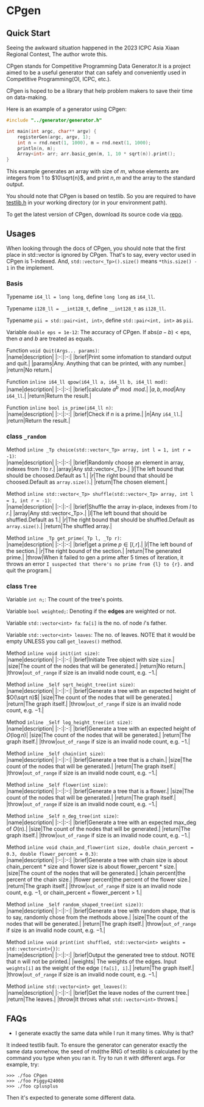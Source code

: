 # CPgen


## Quick Start

Seeing the awkward situation happened in the 2023 ICPC Asia Xiaan Regional Contest, The author wrote this.  

CPgen stands for Competitive Programming Data Generator.It is a project aimed to be a useful generator that can safely and conveniently used in Competitive Programming(OI, ICPC, etc.).  

CPgen is hoped to be a library that help problem makers to save their time on data-making.

Here is an example of a generator using CPgen:
```cpp
#include "../generator/generator.h"

int main(int argc, char** argv) {
    registerGen(argc, argv, 1);
    int n = rnd.next(1, 1000), m = rnd.next(1, 1000);
    println(n, m);
    Array<int> arr; arr.basic_gen(m, 1, 10 * sqrt(n)).print();
}
```
This example generates an array with size of $m$, whose elements are integers from $1$ to $10\sqrt{n}$, and print $n, m$ and the array to the standard output.

You should note that CPgen is based on testlib. So you are required to have [testlib.h](https://github.com/MikeMirzayanov/testlib) in your working directory (or in your environment path).

To get the latest version of CPgen, download its source code via [repo](https://github.com/Piggy424008/CPgen).

## Usages

When looking through the docs of CPgen, you should note that the first place in std::vector is ignored by CPgen. That's to say, every vector used in CPgen is 1-indexed. And, `std::vector<_Tp>().size()` means `*this.size() - 1` in the implement.

### Basis

Typename `i64_ll = long long`, define `long long` as `i64_ll`.

Typename `i128_ll = __int128_t`, define `__int128_t` as `i128_ll`.

Typename `pii = std::pair<int, int>`, define `std::pair<int, int>` as `pii`.

Variable `double eps = 1e-12`: The accuracy of CPgen. If $\text{abs}(a-b)<\text{eps}$, then $a$ and $b$ are treated as equals.

Function `void Quit(Args... params)`:  
|name|description|
|:-:|:-:|
|brief|Print some infomation to standard output and quit.|
|$\text{params}$|Any. Anything that can be printed, with any number.|
|return|No return.|

Function `inline i64_ll qpow(i64_ll a, i64_ll b, i64_ll mod)`:  
|name|description|
|:-:|:-:|
|brief|calculate $a^b\bmod mod$.|
|$a, b, mod$|Any `i64_ll`.|
|return|Return the result.|

Function `inline bool is_prime(i64_ll n)`:  
|name|description|
|:-:|:-:|
|brief|Check if $n$ is a prime.|
|$n$|Any `i64_ll`.|
|return|Return the result.|

### class `_random`
Method `inline _Tp choice(std::vector<_Tp> array, int l = 1, int r = -1)`:  
|name|description|
|:-:|:-:|
|brief|Randomly choose an element in array, indexes from $l$ to $r$.|
|$\text{array}$|Any std::vector<_Tp>.|
|$l$|The left bound that should be choosed.Default as $1$.|
|$r$|The right bound that should be choosed.Default as `array.size()`.|
|return|The chosen element.|

Method `inline std::vector<_Tp> shuffle(std::vector<_Tp> array, int l = 1, int r = -1)`:  
|name|description|
|:-:|:-:|
|brief|Shuffle the array in-place, indexes from $l$ to $r$.|
|$\text{array}$|Any std::vector<_Tp>.|
|$l$|The left bound that should be shuffled.Default as $1$.|
|$r$|The right bound that should be shuffled.Default as `array.size()`.|
|return|The shuffled array.|

Method `inline _Tp get_prime(_Tp l, _Tp r)`:  
|name|description|
|:-:|:-:|
|brief|get a prime $p\in[l, r]$.|
|$l$|The left bound of the section.|
|$r$|The right bound of the section.|
|return|The generated prime.|
|throw|When it failed to gen a prime after $5$ times of iteration, it throws an error `I suspected that there's no prime from {l} to {r}.` and quit the program.|

### class `Tree`

Variable `int n;`: The count of the tree's points.

Variable `bool weighted;`: Denoting if the **edges** are weighted or not.

Variable `std::vector<int> fa`: `fa[i]` is the no. of node $i$'s father.

Variable `std::vector<int> leaves`: The no. of leaves. NOTE that it would be empty UNLESS you call `get_leaves()` method.

Method `inline void init(int size)`:  
|name|description|
|:-:|:-:|
|brief|Initiate Tree object with size `size`.|
|$\text{size}$|The count of the nodes that will be generated.|
|return|No return.|
|throw|`out_of_range` if size is an invalid node count, e.g. $-1$.|

Method `inline _Self sqrt_height_tree(int size)`:  
|name|description|
|:-:|:-:|
|brief|Generate a tree with an expected height of $O(\sqrt n)$|
|$\text{size}$|The count of the nodes that will be generated.|
|return|The graph itself.|
|throw|`out_of_range` if size is an invalid node count, e.g. $-1$.|

Method `inline _Self log_height_tree(int size)`:  
|name|description|
|:-:|:-:|
|brief|Generate a tree with an expected height of $O(\log n)$|
|$\text{size}$|The count of the nodes that will be generated.|
|return|The graph itself.|
|throw|`out_of_range` if size is an invalid node count, e.g. $-1$.|

Method `inline _Self chain(int size)`:  
|name|description|
|:-:|:-:|
|brief|Generate a tree that is a chain.|
|$\text{size}$|The count of the nodes that will be generated.|
|return|The graph itself.|
|throw|`out_of_range` if size is an invalid node count, e.g. $-1$.|

Method `inline _Self flower(int size)`:  
|name|description|
|:-:|:-:|
|brief|Generate a tree that is a flower.|
|$\text{size}$|The count of the nodes that will be generated.|
|return|The graph itself.|
|throw|`out_of_range` if size is an invalid node count, e.g. $-1$.|

Method `inline _Self n_deg_tree(int size)`:  
|name|description|
|:-:|:-:|
|brief|Generate a tree with an expected max_deg of $O(n)$.|
|$\text{size}$|The count of the nodes that will be generated.|
|return|The graph itself.|
|throw|`out_of_range` if size is an invalid node count, e.g. $-1$.|

Method `inline void chain_and_flower(int size,
                                 double chain_percent = 0.3,
                                 double flower_percent = 0.3)`:  
|name|description|
|:-:|:-:|
|brief|Generate a tree with chain size is about chain_percent * size and flower size is about flower_percent * size.|
|$\text{size}$|The count of the nodes that will be generated.|
|$\text{chain percent}$|the percent of the chain size.|
|$\text{flower percent}$|the percent of the flower size.|
|return|The graph itself.|
|throw|`out_of_range` if size is an invalid node count, e.g. $-1$, or chain_percent + flower_percent > 1.|

Method `inline _Self random_shaped_tree(int size))`:  
|name|description|
|:-:|:-:|
|brief|Generate a tree with random shape, that is to say, randomly chose from the methods above.|
|$\text{size}$|The count of the nodes that will be generated.|
|return|The graph itself.|
|throw|`out_of_range` if size is an invalid node count, e.g. $-1$.|

Method `inline void print(int shuffled, std::vector<int> weights = std::vector<int>{})`:  
|name|description|
|:-:|:-:|
|brief|Output the generated tree to stdout. NOTE that n will not be printed.|
|$\text{weights}$| The weights of the edges. Input `weights[i]` as the weight of the edge `[fa[i], i]`.|
|return|The graph itself.|
|throw|`out_of_range` if size is an invalid node count, e.g. $-1$.|

Method `inline std::vector<int> get_leaves()`:  
|name|description|
|:-:|:-:|
|brief|Get the leave nodes of the current tree.|
|return|The leaves.|
|throw|It throws what `std::vector<int>` throws.|

## FAQs

- I generate exactly the same data while I run it many times. Why is that?  

It indeed testlib fault. To ensure the generator can generator exactly the same data somehow, the seed of rnd(the RNG of testlib) is calculated by the command you type when you ran it. Try to run it with different args. For example, try:
```
>>> ./foo CPgen
>>> ./foo Piggy424008
>>> ./foo cplusplus
```
Then it's expected to generate some different data.
